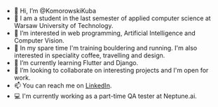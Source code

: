 - 👋 Hi, I’m @KomorowskiKuba
- 🏫 I am a student in the last semester of applied computer science at Warsaw University of Technology.
- 👀 I’m interested in web programming, Artificial Intelligence and Computer Vision.
- 🏃 In my spare time I'm training bouldering and running. I'm also interested in speciality coffee, travelling and design.
- 🌱 I’m currently learning Flutter and Django.
- 💞️ I’m looking to collaborate on interesting projects and I'm open for work.
- 📫 You can reach me on [LinkedIn](https://www.linkedin.com/in/jakub-komorowski-402b25200/).
- 💻 I'm currently working as a part-time QA tester at Neptune.ai.

<!---
KomorowskiKuba/KomorowskiKuba is a ✨ special ✨ repository because its `README.md` (this file) appears on your GitHub profile.
You can click the Preview link to take a look at your changes.
--->
